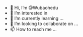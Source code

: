 - 👋 Hi, I’m @Wubaohedu
- 👀 I’m interested in 
- 🌱 I’m currently learning ...
- 💞️ I’m looking to collaborate on ...
- 📫 How to reach me ...

<!---
Wubaohedu/Wubaohedu is a ✨ special ✨ repository because its `README.md` (this file) appears on your GitHub profile.
You can click the Preview link to take a look at your changes.
--->
